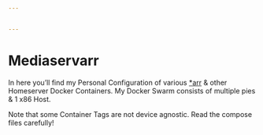 ```yaml
---


---
```


<h1 id="mediaservarr">Mediaservarr</h1>
<p>In here you’ll find my Personal Configuration of various <a href="https://wiki.servarr.com/">*arr</a> &amp; other Homeserver Docker Containers. My Docker Swarm consists of multiple pies &amp; 1 x86 Host.</p>
<p>Note that some Container Tags are not device agnostic. Read the compose files carefully!</p>

